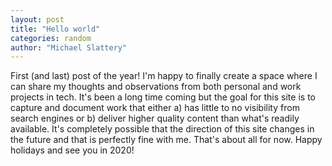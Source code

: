 ```yaml
---
layout: post
title: "Hello world"
categories: random
author: "Michael Slattery"
---
```


First (and last) post of the year! I'm happy to finally create a space where I can share my thoughts and observations from both personal and work projects in tech. It's been a long time coming but the goal for this site is to capture and document work that either a) has little to no visibility from search engines or b) deliver higher quality content than what's readily available. It's completely possible that the direction of this site changes in the future and that is perfectly fine with me. That's about all for now. Happy holidays and see you in 2020!
